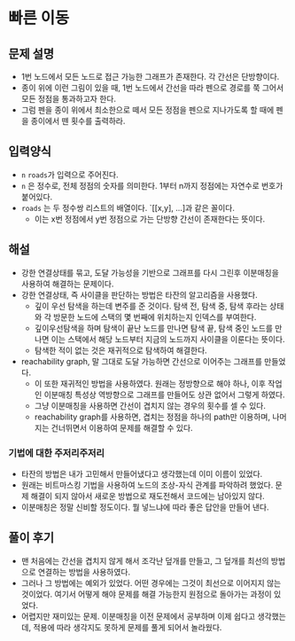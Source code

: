 # 빠른 이동
## 문제 설명
- 1번 노드에서 모든 노드로 접근 가능한 그래프가 존재한다. 각 간선은 단방향이다.
- 종이 위에 이런 그림이 있을 때, 1번 노드에서 간선을 따라 펜으로 경로를 쭉 그어서 모든 정점을 통과하고자 한다.
- 그럼 펜을 종이 위에서 최소한으로 떼서 모든 정점을 펜으로 지나가도록 할 때에 펜을 종이에서 뗀 횟수를 출력하라.

## 입력양식
- `n` `roads`가 입력으로 주어진다.
- `n` 은 정수로, 전체 정점의 숫자를 의미한다.  1부터 n까지 정점에는 자연수로 번호가 붙어있다.
- `roads` 는 두 정수쌍 리스트의 배열이다. `[[x,y], ...]과 같은 꼴이다.
  - 이는 x번 정점에서 y번 정점으로 가는 단방향 간선이 존재한다는 뜻이다.
  
## 해설
- 강한 연결상태를 묶고, 도달 가능성을 기반으로 그래프를 다시 그린후 이분매칭을 사용하여 해결하는 문제이다.
- 강한 연결상태, 즉 사이클을 판단하는 방법은 타잔의 알고리즘을 사용했다.
  - 깊이 우선 탐색을 하는데 변주를 준 것이다. 탐색 전, 탐색 중, 탐색 후라는 상태와 각 방문한 노드에 스택의 몇 번째에 위치하는지 인덱스를 부여한다.
  - 깊이우선탐색을 하며 탐색이 끝난 노드를 만나면 탐색 끝, 탐색 중인 노드를 만나면 이는 스택에서 해당 노드부터 지금의 노드까지 사이클을 이룬다는 뜻이다.
  - 탐색한 적이 없는 것은 재귀적으로 탐색하여 해결한다.
- reachability graph, 말 그대로 도달 가능하면 간선으로 이어주는 그래프를 만들었다.
  - 이 또한 재귀적인 방법을 사용하였다. 원래는 정방향으로 해야 하나, 이후 작업인 이분매칭 특성상 역방향으로 그래프를 만들어도 상관 없어서 그렇게 하였다.
  - 그냥 이분매칭을 사용하면 간선이 겹치지 않는 경우의 횟수를 셀 수 있다.
  - reachability graph를 사용하면, 겹치는 정점을 하나의 path만 이용하며, 나머지는 건너뛰면서 이용하여 문제를 해결할 수 있다.
    
### 기법에 대한 주저리주저리
- 타잔의 방법은 내가 고민해서 만들어냈다고 생각했는데 이미 이름이 있었다.
- 원래는 비트마스킹 기법을 사용하여 노드의 조상-자식 관계를 파악하려 했었다. 문제 해결이 되지 않아서 새로운 방법으로 재도전해서 코드에는 남아있지 않다.
- 이분매칭은 정말 신비할 정도이다. 뭘 넣느냐에 따라 좋은 답안을 만들어 낸다.

## 풀이 후기
- 맨 처음에는 간선을 겹치지 않게 해서 조각난 덮개를 만들고, 그 덮개를 최선의 방법으로 연결하는 방법을 사용하였다.
- 그러나 그 방법에는 예외가 있었다. 어떤 경우에는 그것이 최선으로 이어지지 않는 것이었다. 여기서 어떻게 해야 문제를 해결 가능한지 원점으로 돌아가는 과정이 있었다.
- 어렵지만 재미있는 문제. 이분매칭을 이전 문제에서 공부하며 이제 쉽다고 생각했는데, 적용에 따라 생각지도 못하게 문제를 풀게 되어서 놀라웠다.

